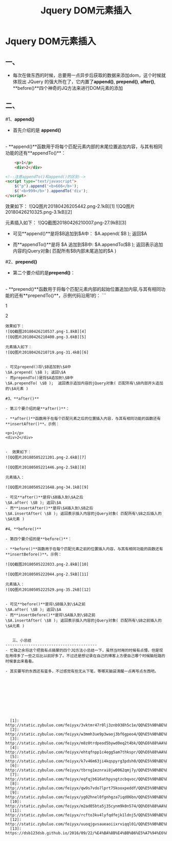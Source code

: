 ﻿---
title: Jquery DOM元素插入
tags: 
      - Jquery
      - 前端
---

Jquery DOM元素插入
=================================

一、
--------------------------
 - 每次在做东西的时候，总要用一点异步后获取的数据来添加dom，这个时候就体现出 JQuery 的强大所在了，它内置了**append()**, **prepend()**, **after()**, **before()**四个神奇的JQ方法来进行DOM元素的添加 <!--more-->
 
二、
--------------------

#1、**append()**

- 首先介绍的是 **append()**
<br>
-  **append()**函数用于将每个匹配元素内部的末尾位置追加内容，与其有相同功能的还有**appendTo()**：

``` html
	<p>1</p>
	<div>2</div>

<!--注意appendTo()和append()的区别-->
<script type="text/javascript">
	$("p").append('<b>666</b>');
	$('<b>999</b>').appendTo('div');
</script>
```
 效果如下：
 ![QQ图片20180426205442.png-2.1kB][1]
 ![QQ图片20180426210325.png-3.1kB][2]
 
元素插入如下：
 ![QQ截图20180426210007.png-27.9kB][3]

 - 可见**append()**是将\$B追加到\$A中：
\$A.append( \$B );  返回\$A

 - 而**appendTo()**是将 \$A 追加到\$B中:
\$A.appendTo(\$B );  返回表示追加内容的jQuery对象( 匹配所有\$B内部末尾追加的\$A )

#2、**prepend()**

- 第二个要介绍的是**prepend()**：
<br>
- **prepend()**函数用于将每个匹配元素内部的起始位置追加内容,与其有相同功能的还有**prependTo()**，示例代码沿用1的：
```
	<p>1</p>
	<div>2</div>

<!--注意prependTo()和prepend()的区别-->
<script type="text/javascript">
	$("p").prepend('<b>666</b>');
	$('<b>999</b>').prependTo('div');
</script>
```
效果如下：
![QQ截图20180426210537.png-1.8kB][4]
![QQ图片20180426210400.png-3.6kB][5]

元素插入如下：
![QQ图片20180426210719.png-31.4kB][6]
 

- 可见prepend()将\$B追加到\$A中
\$A.prepend( \$B ); 返回\$A
- 而prependTo()是将$A追加到\$B中
\$A.prependTo( \$B );  返回表示追加内容的jQuery对象( 匹配所有\$B内部开头追加的\$A元素 )

#3、**after()**

- 第三个要介绍的是**after()**：

- **after()**函数用于在每个匹配元素之后的位置插入内容，与其有相同功能的函数还有 **insertAfter()**。示例：

```
	<p>1</p>
	<div>2</div>

<!--注意prependTo()和prepend()的区别-->
<!--注意after()和insertAfter的区别-->
<script type="text/javascript">
	$("p").after('<b>666</b>');
	$('<b>999</b>').insertAfter('div');
</script>
```

-  效果如下：
![QQ图片20180505221201.png-2.6kB][7]

![QQ图片20180505221446.png-2.5kB][8]

元素插入：

![QQ图片20180505221648.png-34.1kB][9]

- 可见**after()**是将\$B插入到\$A之后
\$A.after( \$B ); 返回\$A
- 而**insertAfter()**是将\$A插入到\$B之后
\$A.insertAfter( \$B ); 返回表示插入内容的jQuery对象( 匹配所有\$B之后插入的\$A元素 )

#4、**before()**

- 第四个要介绍的是**before()**：

- **before()**函数用于在每个匹配元素之前的位置插入内容，与其有相同功能的函数还有 **insertBefore()**。示例：

![QQ截图20180505222033.png-2.8kB][10]

![QQ图片20180505222044.png-2.5kB][11]

元素插入：
![QQ图片20180505222529.png-35.2kB][12]


- 可见**before()**是将\$B插入到\$A之前
\$A.after( \$B ); 返回\$A
- 而**insertBefore()**是将\$A插入到\$B之前
\$A.insertAfter( \$B ); 返回表示插入内容的jQuery对象( 匹配所有\$B之前插入的\$A元素 )


   三、小总结
----------------------------------------  
- 忙碌之余将这个把我有点搞蒙的四个JQ方法小总结一下，虽然当时用的时候有点懵，但是现在用得多了一些之后比以前好多了。不过还是想记录在自己的博客上方便自己哪个时候脑短路的时候拿出来看看。

- 其实要写的东西还有蛮多，不过感觉有些无从下笔，等哪天脑袋清醒一点再写点东西吧。




 


  


  [1]: http://static.zybuluo.com/feiyyx/3vktmr47r0lj3znb938h5c1e/QQ%E5%9B%BE%E7%89%8720180426205442.png
  [2]: http://static.zybuluo.com/feiyyx/w3mmh3ue9p3waoj3bf6gpeo4/QQ%E5%9B%BE%E7%89%8720180426210325.png
  [3]: http://static.zybuluo.com/feiyyx/m8z0trdpeod5bywd0eq2t4bk/QQ%E6%88%AA%E5%9B%BE20180426210007.png
  [4]: http://static.zybuluo.com/feiyyx/ehtqfnpp1c4egg5am7thkspr/QQ%E6%88%AA%E5%9B%BE20180426210537.png
  [5]: http://static.zybuluo.com/feiyyx/k7v46m63ji4kqspyrg3pdsh0/QQ%E5%9B%BE%E7%89%8720180426210400.png
  [6]: http://static.zybuluo.com/feiyyx/tbrng1eznrai8jw0062qmj7y/QQ%E5%9B%BE%E7%89%8720180426210719.png
  [7]: http://static.zybuluo.com/feiyyx/eqfqjb616athpysgtzcbqvoc/QQ%E5%9B%BE%E7%89%8720180505221201.png
  [8]: http://static.zybuluo.com/feiyyx/qw9s7vdo7lprt75kooxpeddf/QQ%E5%9B%BE%E7%89%8720180505221446.png
  [9]: http://static.zybuluo.com/feiyyx/yg02hnel0fgnhgza7iqd06bn/QQ%E5%9B%BE%E7%89%8720180505221648.png
  [10]: http://static.zybuluo.com/feiyyx/m2ad05bta5j35cynm9k0n574/QQ%E6%88%AA%E5%9B%BE20180505222033.png
  [11]: http://static.zybuluo.com/feiyyx/rcfto3kv4lyfqdfejk1ldnj5/QQ%E5%9B%BE%E7%89%8720180505222044.png
  [12]: http://static.zybuluo.com/feiyyx/uuoqjgvsaueaoiixrviqql01/QQ%E5%9B%BE%E7%89%8720180505222529.png
  [13]: https://dsb123dsb.github.io/2016/09/22/%E4%BA%8B%E4%BB%B6%E5%A7%94%E6%89%98%E6%8A%80%E6%9C%AF%E5%8E%9F%E7%90%86%E5%92%8C%E4%BD%BF%E7%94%A8%EF%BC%88js%EF%BC%8Cjquery%EF%BC%89/